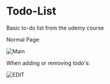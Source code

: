 # Todo-List
Basic to-do list from the udemy course

Normal Page:

![Main](https://user-images.githubusercontent.com/56028164/69965809-5606bc80-1515-11ea-952e-4655b99e198d.PNG)

When adding or removing todo's:

![EDIT](https://user-images.githubusercontent.com/56028164/69966187-2b693380-1516-11ea-9c83-d80cf36e057b.PNG)
